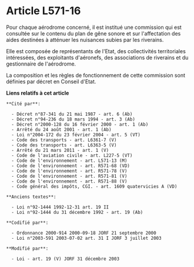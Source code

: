 # Article L571-16

Pour chaque aérodrome concerné, il est institué une commission qui est consultée sur le contenu du plan de gêne sonore et sur
l'affectation des aides destinées à atténuer les nuisances subies par les riverains.

Elle est composée de représentants de l'Etat, des collectivités territoriales intéressées, des exploitants d'aéronefs, des
associations de riverains et du gestionnaire de l'aérodrome.

La composition et les règles de fonctionnement de cette commission sont définies par décret en Conseil d'Etat.

**Liens relatifs à cet article**

	**Cité par**:

	  - Décret n°87-341 du 21 mai 1987 - art. 6 (Ab)
	  - Décret n°94-236 du 18 mars 1994 - art. 3 (Ab)
	  - Décret n°2000-128 du 16 février 2000 - art. 1 (Ab)
	  - Arrêté du 24 août 2001 - art. 1 (Ab)
	  - Loi n°2004-172 du 23 février 2004 - art. 5 (VT)
	  - Code des transports - art. L6361-7 (V)
	  - Code des transports - art. L6363-5 (V)
	  - Arrêté du 21 mars 2011 - art. 1 (V)
	  - Code de l'aviation civile - art. L227-5 (VT)
	  - Code de l'environnement - art. L571-13 (M)
	  - Code de l'environnement - art. R571-68 (VD)
	  - Code de l'environnement - art. R571-78 (V)
	  - Code de l'environnement - art. R571-81 (V)
	  - Code de l'environnement - art. R571-88 (V)
	  - Code général des impôts, CGI. - art. 1609 quatervicies A (VD)

	**Anciens textes**:

	  - Loi n°92-1444 1992-12-31 art. 19 II
	  - Loi n°92-1444 du 31 décembre 1992 - art. 19 (Ab)

	**Codifié par**:

	  - Ordonnance 2000-914 2000-09-18 JORF 21 septembre 2000
	  - Loi n°2003-591 2003-07-02 art. 31 I JORF 3 juillet 2003

	**Modifié par**:

	  - Loi - art. 19 (V) JORF 31 décembre 2003
